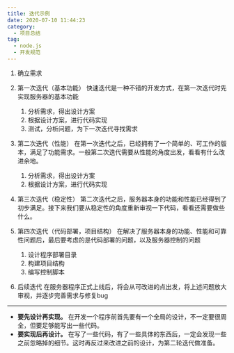 ```yaml
---
title: 迭代示例
date: 2020-07-10 11:44:23
category:
  - 项目总结
tag:
  - node.js
  - 开发规范
---
```


1.  确立需求
2.  第一次迭代（基本功能）
    快速迭代是一种不错的开发方式，在第一次迭代时先实现服务器的基本功能
    1.  分析需求，得出设计方案
    2.  根据设计方案，进行代码实现
    3.  测试，分析问题，为下一次迭代寻找需求

3.  第二次迭代（性能）
    在第一次迭代之后，已经拥有了一个简单的、可工作的版本，满足了功能需求。一般第二次迭代需要从性能的角度出发，看看有什么改进余地。
    1.  分析需求，得出设计方案
    2.  根据设计方案，进行代码实现

4.  第三次迭代（稳定性）
    第二次迭代之后，服务器本身的功能和性能已经得到了初步满足。接下来我们要从稳定性的角度重新审视一下代码，看看还需要做些什么。
5.  第四次迭代（代码部署，项目结构）
    在解决了服务器本身的功能、性能和可靠性问题后，最后要考虑的是代码部署的问题，以及服务器控制的问题
    1.  设计程序部署目录
    2.  构建项目结构
    3.  编写控制脚本

6.  后续迭代
    在服务器程序正式上线后，将会从可改进的点出发，将上述问题放大审视，并逐步完善需求与修复bug

------

-   **要先设计再实现。**
在开发一个程序前首先要有一个全局的设计，不一定要很周全，但要足够能写出一些代码。
-   **要实现后再设计。**
在写了一些代码，有了一些具体的东西后，一定会发现一些之前忽略掉的细节。这时再反过来改进之前的设计，为第二轮迭代做准备。
